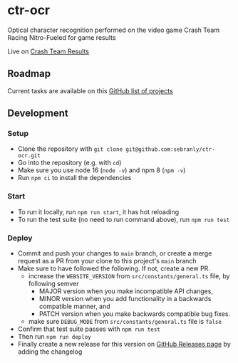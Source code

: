 # ctr-ocr
Optical character recognition performed on the video game Crash Team Racing Nitro-Fueled for game results

Live on [Crash Team Results](https://www.crashteamresults.com)

## Roadmap

Current tasks are available on this [GitHub list of projects](https://github.com/sebranly/ctr-ocr/projects)

## Development

### Setup

- Clone the repository with `git clone git@github.com:sebranly/ctr-ocr.git`
- Go into the repository (e.g. with `cd`)
- Make sure you use node 16 (`node -v`) and npm 8 (`npm -v`)
- Run `npm ci` to install the dependencies

### Start

- To run it locally, run `npm run start`, it has hot reloading
- To run the test suite (no need to run command above), run `npm run test`

### Deploy

- Commit and push your changes to `main` branch, or create a merge request as a PR from your clone to this project's `main` branch
- Make sure to have followed the following. If not, create a new PR.
  - increase the `WEBSITE_VERSION` from `src/constants/general.ts` file, by following semver
    - MAJOR version when you make incompatible API changes,
    - MINOR version when you add functionality in a backwards compatible manner, and
    - PATCH version when you make backwards compatible bug fixes.
  - make sure `DEBUG_MODE` from `src/constants/general.ts` file is `false`
- Confirm that test suite passes with `npm run test`
- Then run `npm run deploy`
- Finally create a new release for this version on [GitHub Releases page](https://github.com/sebranly/ctr-ocr/releases) by adding the changelog
